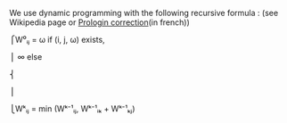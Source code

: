 We use dynamic programming with the following recursive formula : 
(see Wikipedia page or [Prologin correction](https://prologin.org/static/archives/2015/questionnaire/correction.pdf)(in french))

⎧W⁰ᵢⱼ = ω if (i, j, ω) exists, 

⎪      ∞ else

⎨

⎪

⎩Wᵏᵢⱼ = min (Wᵏ⁻¹ᵢⱼ, Wᵏ⁻¹ᵢₖ + Wᵏ⁻¹ₖⱼ)
